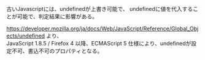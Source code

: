 古いJavascriptには、undefinedが上書き可能で、
undefinedに値を代入することが可能で、判定結果に影響がある。

https://developer.mozilla.org/ja/docs/Web/JavaScript/Reference/Global_Objects/undefined より、\
JavaScript 1.8.5 / Firefox 4 以降、ECMAScript 5 仕様により、undefinedが設定不可、書込不可のプロパティとなる。